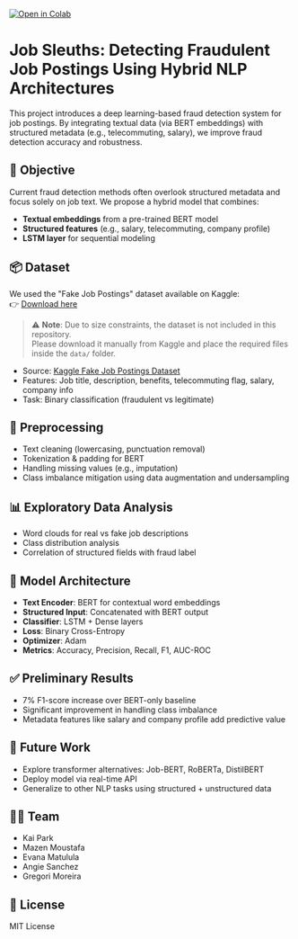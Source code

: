 [![Open in Colab](https://colab.research.google.com/assets/colab-badge.svg)](https://colab.research.google.com/drive/1JipkpgEHOkEoybPXGLBUO_ADa7oEy1Ts)

# Job Sleuths: Detecting Fraudulent Job Postings Using Hybrid NLP Architectures

This project introduces a deep learning-based fraud detection system for job postings. By integrating textual data (via BERT embeddings) with structured metadata (e.g., telecommuting, salary), we improve fraud detection accuracy and robustness.

## 🎯 Objective

Current fraud detection methods often overlook structured metadata and focus solely on job text. We propose a hybrid model that combines:
- **Textual embeddings** from a pre-trained BERT model  
- **Structured features** (e.g., salary, telecommuting, company profile)  
- **LSTM layer** for sequential modeling

## 📦 Dataset

We used the "Fake Job Postings" dataset available on Kaggle:  
👉 [Download here](https://www.kaggle.com/datasets/shivamb/real-or-fake-fake-jobposting-prediction)

> ⚠️ **Note**: Due to size constraints, the dataset is not included in this repository.  
> Please download it manually from Kaggle and place the required files inside the `data/` folder.

- Source: [Kaggle Fake Job Postings Dataset](https://www.kaggle.com/datasets/shivamb/real-or-fake-fake-jobposting-prediction)  
- Features: Job title, description, benefits, telecommuting flag, salary, company info  
- Task: Binary classification (fraudulent vs legitimate)

## 🧹 Preprocessing
- Text cleaning (lowercasing, punctuation removal)
- Tokenization & padding for BERT
- Handling missing values (e.g., imputation)
- Class imbalance mitigation using data augmentation and undersampling

## 📊 Exploratory Data Analysis
- Word clouds for real vs fake job descriptions
- Class distribution analysis
- Correlation of structured fields with fraud label

## 🧠 Model Architecture
- **Text Encoder**: BERT for contextual word embeddings
- **Structured Input**: Concatenated with BERT output
- **Classifier**: LSTM + Dense layers
- **Loss**: Binary Cross-Entropy  
- **Optimizer**: Adam  
- **Metrics**: Accuracy, Precision, Recall, F1, AUC-ROC

## ✅ Preliminary Results
- 7% F1-score increase over BERT-only baseline
- Significant improvement in handling class imbalance
- Metadata features like salary and company profile add predictive value

## 🔮 Future Work
- Explore transformer alternatives: Job-BERT, RoBERTa, DistilBERT
- Deploy model via real-time API
- Generalize to other NLP tasks using structured + unstructured data

## 👨‍💻 Team
- Kai Park  
- Mazen Moustafa  
- Evana Matulula  
- Angie Sanchez  
- Gregori Moreira  

## 📄 License
MIT License
